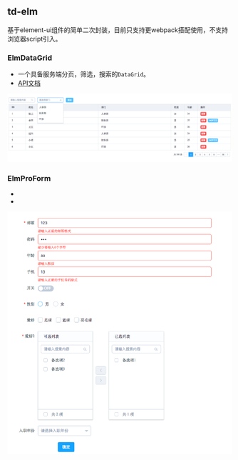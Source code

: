 ## td-elm
基于element-ui组件的简单二次封装，目前只支持更webpack搭配使用，不支持浏览器script引入。

### ElmDataGrid
- 一个具备服务端分页，筛选，搜索的`DataGrid`。
- [API文档](https://github.com/Devil-Cong/td-elm/blob/master/docs/ElmDataGrid.md)

![DataGrid](https://github.com/Devil-Cong/td-elm/blob/master/docs/ElmDataGrid.png)

### ElmProForm
-
-

![ProForm](https://github.com/Devil-Cong/td-elm/blob/master/docs/ElmProForm.png)

